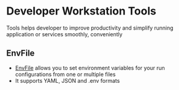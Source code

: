 # Developer Workstation Tools

Tools helps developer to improve productivity and simplify running application or services smoothly, conveniently

## EnvFile

- [EnvFile](https://plugins.jetbrains.com/plugin/7861-envfile) allows you to set environment variables for your run
  configurations from one or multiple files
- It supports YAML, JSON and .env formats

